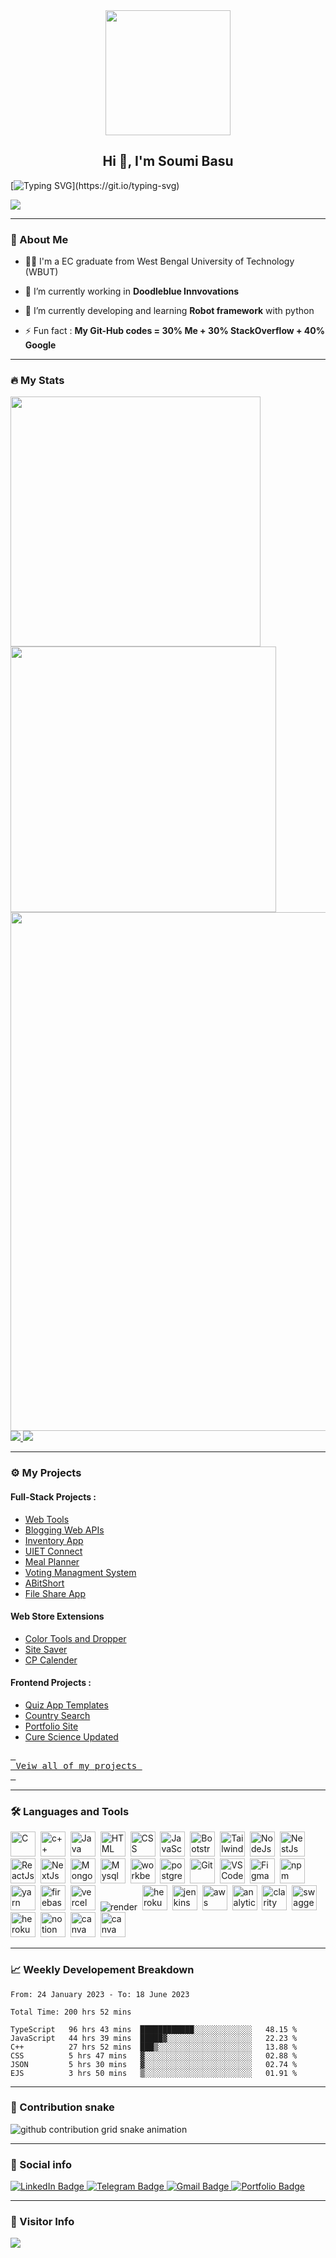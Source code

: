 <div id="header" align="center">
  <img src=https://media.giphy.com/media/du3J3cXyzhj75IOgvA/giphy.gif width="200"/>
</div>

<h2 align="center">Hi 👋, I'm Soumi Basu</h2>

[![Typing SVG](https://readme-typing-svg.herokuapp.com?duration=10000&center=true&vCenter=true&width=800&height=30&lines=Hello+this+is+soumi-basu-91%2C+Welcome+to+my+Github+page.)](https://git.io/typing-svg)

![](https://komarev.com/ghpvc/?username=Corefinder89&color=ff69b4)

---
### 👦 About Me
- 👨‍💻 I'm a EC graduate from West Bengal University of Technology (WBUT)

- 🔭 I’m currently working in **Doodleblue Innvovations**

- 🌱 I’m currently developing and learning **Robot framework** with python

- ⚡ Fun fact : **My Git-Hub codes = 30% Me + 30% StackOverflow + 40% Google**

--- 

### 🔥 My Stats 
<img width="400" src="https://github-readme-stats.vercel.app/api?username=soumi-basu-91&count_private=true&show_icons=true&theme=react" />  <img width="425" src="https://streak-stats.demolab.com/?user=soumi-basu-91&theme=react" />
<img width="830" src="https://github-readme-activity-graph.vercel.app/graph?username=soumi-basu-91&bg_color=21232a&color=a8eeff&line=61dafb&point=f0fcff&area=true&hide_border=false" />
<a href="https://github.com/soumi-basu-91/github-stats">
<img src="https://soumi-basu-91.github.io/github-stats.github.io/generated/overview.svg#gh-dark-mode-only" />
<img src="https://soumi-basu-91.github.io/github-stats.github.io/generated/languages.svg#gh-dark-mode-only" />
</a>
<!-- ![Top Langs](https://github-readme-stats.vercel.app/api/top-langs/?username=soumi-basu-91&layout=compact&langs_count=10&theme=react) -->
<!-- ![Wakatime stats](https://github-readme-stats.vercel.app/api/wakatime?username=soumi-basu-91&theme=react) -->

--- 


### ⚙️ My Projects 

#### Full-Stack Projects :

* [Web Tools](https://github.com/soumi-basu-91/web-tools-gl01)
* [Blogging Web APIs](https://github.com/soumi-basu-91/Postgre-APIs-App)
* [Inventory App](https://github.com/soumi-basu-91/InventoryAppFrontend)
* [UIET Connect](https://github.com/soumi-basu-91/UietConnect)
* [Meal Planner](https://github.com/soumi-basu-91/meal-planner-API)
* [Voting Managment System](https://github.com/soumi-basu-91/VotingManagmentSystem)
* [ABitShort](https://github.com/soumi-basu-91/linkshortner)
* [File Share App](https://github.com/soumi-basu-91/dlink-share)

#### Web Store Extensions 

* [Color Tools and Dropper](https://github.com/soumi-basu-91/color-picker-updated)
* [Site Saver](https://github.com/soumi-basu-91/site-saver)
* [CP Calender](https://github.com/soumi-basu-91/cp-contest-calender)

#### Frontend Projects :

* [Quiz App Templates](https://github.com/soumi-basu-91/quiz-template)
* [Country Search](https://github.com/soumi-basu-91/country-search)
* [Portfolio Site](https://github.com/soumi-basu-91/portfolio.github.io)
* [Cure Science Updated](https://github.com/soumi-basu-91/CureScience)

<a href="https://github.com/soumi-basu-91/soumi-basu-91/tree/main/projects"><kbd> <br> Veiw all of my projects <br> </kbd></a>

---

### :hammer_and_wrench: Languages and Tools 

<div>
  <img src="https://cdn.jsdelivr.net/gh/devicons/devicon/icons/c/c-original.svg" alt="C" width="40" height="40"/>&nbsp;
  <img src="https://cdn.jsdelivr.net/gh/devicons/devicon/icons/cplusplus/cplusplus-original.svg" alt="c++" width="40" height="40"/>&nbsp;
  <img src="https://cdn.jsdelivr.net/gh/devicons/devicon/icons/java/java-original-wordmark.svg" alt="Java" width="40" height="40"/>&nbsp;
  <img src="https://cdn.jsdelivr.net/gh/devicons/devicon/icons/html5/html5-original.svg" alt="HTML" width="40" height="40"/>&nbsp;
  <img src="https://cdn.jsdelivr.net/gh/devicons/devicon/icons/css3/css3-original.svg" alt="CSS" width="40" height="40"/>&nbsp;
  <img src="https://cdn.jsdelivr.net/gh/devicons/devicon/icons/javascript/javascript-original.svg" alt="JavaScript" width="40" height="40"/>&nbsp;
  <img src="https://getbootstrap.com/docs/5.0/assets/brand/bootstrap-logo.svg" title="JavaScript" alt="Bootstrap" width="40" height="40"/>&nbsp;
  <img src="https://cdn.jsdelivr.net/gh/devicons/devicon/icons/tailwindcss/tailwindcss-plain.svg" alt="TailwindCSS" width="40" height="40"/>&nbsp;
  <img src="https://cdn.jsdelivr.net/gh/devicons/devicon/icons/nodejs/nodejs-plain-wordmark.svg" alt="NodeJs" width="40" height="40"/>&nbsp;
  <img src="https://cdn.jsdelivr.net/gh/devicons/devicon/icons/nestjs/nestjs-plain.svg" alt="NestJs" width="40" height="40"/>&nbsp;
  <img src="https://cdn.jsdelivr.net/gh/devicons/devicon/icons/react/react-original.svg" alt="ReactJs" width="40" height="40"/>&nbsp;
  <img src="https://user-images.githubusercontent.com/79409258/226091304-3b3e278f-b249-497d-a020-c13cba259e53.png" alt="NextJs" width="40" height="40"/>&nbsp;
  <img src="https://cdn.jsdelivr.net/gh/devicons/devicon/icons/mongodb/mongodb-plain-wordmark.svg" alt="MongoDB" width="40" height="40"/>&nbsp;
  <img src="https://cdn.jsdelivr.net/gh/devicons/devicon/icons/mysql/mysql-plain.svg" alt="Mysql" width="40" height="40"/>&nbsp;
  <img src="https://user-images.githubusercontent.com/79409258/226094099-12fc633e-af1f-474b-ae66-951b09881305.png" alt="workbench" width="40" height="40"/>&nbsp;   
  <img src="https://cdn.jsdelivr.net/gh/devicons/devicon/icons/postgresql/postgresql-original.svg" alt="postgresql" width="40" height="40"/>&nbsp;     
  <img src="https://cdn.jsdelivr.net/gh/devicons/devicon/icons/git/git-original.svg" alt="Git" width="40" height="40"/>&nbsp;
  <img src="https://cdn.jsdelivr.net/gh/devicons/devicon/icons/vscode/vscode-original.svg" alt="VS Code" width="40" height="40"/>&nbsp;
  <img src="https://cdn.jsdelivr.net/gh/devicons/devicon/icons/figma/figma-original.svg" alt="Figma" width="40" height="40"/>&nbsp;
  <img src="https://cdn.jsdelivr.net/gh/devicons/devicon/icons/npm/npm-original-wordmark.svg" alt="npm" width="40" height="40"/>&nbsp;
  <img src="https://cdn.jsdelivr.net/gh/devicons/devicon/icons/yarn/yarn-original.svg" alt="yarn" width="40" height="40"/>&nbsp;        
  <img src="https://cdn.jsdelivr.net/gh/devicons/devicon/icons/firebase/firebase-plain.svg" alt="firebase" width="40" height="40"/>&nbsp;
  <img src="https://user-images.githubusercontent.com/79409258/226092559-edfa9908-a7ec-461c-918a-1f1d1fc3156f.png" alt="vercel" width="40" height="40"/>&nbsp;
  <img src="https://user-images.githubusercontent.com/79409258/226092756-fa7e7ed6-bfe3-4c24-9c49-ad1acfc436d6.png" alt="render" />&nbsp;
  <img src="https://cdn.jsdelivr.net/gh/devicons/devicon/icons/heroku/heroku-original.svg" alt="heroku" width="40" height="40"/>&nbsp;
  <img src="https://cdn.jsdelivr.net/gh/devicons/devicon/icons/jenkins/jenkins-plain.svg" alt="jenkins" width="40" height="40"/>&nbsp;
  <img src="https://cdn.jsdelivr.net/gh/devicons/devicon/icons/amazonwebservices/amazonwebservices-original.svg" alt="aws" width="40" height="40"/>&nbsp;
  <img src="https://user-images.githubusercontent.com/79409258/226091590-d7d020ad-ce51-4497-bd7e-db7ed6e81589.png" alt="analytics" width="40" height="40"/>&nbsp;
  <img src="https://user-images.githubusercontent.com/79409258/226092991-4c479dbd-e253-4bec-ba2c-598206a7848d.png" alt="clarity" width="40" height="40"/>&nbsp;
  <img src="https://user-images.githubusercontent.com/79409258/226091920-a6b75979-6f7f-427f-8a95-c6fe279929f2.png" alt="swagger" width="40" height="40"/>&nbsp;
  <img src="https://svgshare.com/i/5xY.svg" alt="heroku" width="40" height="40"/>&nbsp;
  <img src="https://user-images.githubusercontent.com/79409258/226091987-3cdf9344-dcfa-4d4e-ad0d-d3ab37c3c4db.png" alt="notion" width="40" height="40"/>&nbsp;
   <img src="https://user-images.githubusercontent.com/79409258/226093710-b6a36dcd-8a66-4a1b-8ef2-1faeb0b6f3e2.png" alt="canva" width="40" height="40"/>&nbsp;
  <img src="https://cdn.jsdelivr.net/gh/devicons/devicon/icons/canva/canva-original.svg" alt="canva" width="40" height="40"/>&nbsp;
</div>

---

### 📈 Weekly Developement Breakdown

<!--START_SECTION:waka-simple-->

```text
From: 24 January 2023 - To: 18 June 2023

Total Time: 200 hrs 52 mins

TypeScript   96 hrs 43 mins  ████████████░░░░░░░░░░░░░   48.15 %
JavaScript   44 hrs 39 mins  █████▓░░░░░░░░░░░░░░░░░░░   22.23 %
C++          27 hrs 52 mins  ███▒░░░░░░░░░░░░░░░░░░░░░   13.88 %
CSS          5 hrs 47 mins   ▓░░░░░░░░░░░░░░░░░░░░░░░░   02.88 %
JSON         5 hrs 30 mins   ▓░░░░░░░░░░░░░░░░░░░░░░░░   02.74 %
EJS          3 hrs 50 mins   ▒░░░░░░░░░░░░░░░░░░░░░░░░   01.91 %
```

<!--END_SECTION:waka-simple-->

---

### 🐍 Contribution snake

<picture>
  <source media="(prefers-color-scheme: dark)" srcset="https://soumi-basu-91.github.io/github-snake.github.io/github-contribution-grid-snake-dark.svg">
  <source media="(prefers-color-scheme: light)" srcset="https://soumi-basu-91.github.io/github-snake.github.io/github-contribution-grid-snake.svg">
  <img alt="github contribution grid snake animation" src="https://soumi-basu-91.github.io/github-snake.github.io/github-contribution-grid-snake.svg">
</picture>

---

### 🔗 Social info

<div id="badges">
    <a href="https://www.linkedin.com/in/soumi-pal-basu-a6712a106/">
    <img src="https://img.shields.io/badge/LinkedIn-blue?style=for-the-badge&logo=linkedin&logoColor=white" alt="LinkedIn Badge"/>
    </a>
    <a href="https://t.me/Sheulibelongshere">
    <img src="https://img.shields.io/badge/-Telegram-0088cc?style=for-the-badge&logo=Telegram&logoColor=white" alt="Telegram Badge"/>
    </a>
    <a href="https://mail.google.com/mail/u/0/?fs=1&tf=cm&to=soumi.basu16@yahoo.com">
    <img src="https://img.shields.io/badge/Gmail-D14836?style=for-the-badge&logo=gmail&logoColor=white" alt="Gmail Badge"/>
    </a>
    <a href="">
    <img src="https://img.shields.io/badge/Portfolio-dda703?style=for-the-badge&logo=About.me&logoColor=white" alt="Portfolio Badge"/>
    </a>
</div>

---

### 👀 Visitor Info
<img src="https://u8views.com/api/v1/github/profiles/79409258/views/day-week-month-total-count.svg">